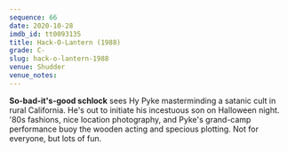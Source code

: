```yaml
---
sequence: 66
date: 2020-10-28
imdb_id: tt0093135
title: Hack-O-Lantern (1988)
grade: C-
slug: hack-o-lantern-1988
venue: Shudder
venue_notes:
---
```


**So-bad-it's-good schlock** sees Hy Pyke masterminding a satanic cult in rural California. He's out to initiate his incestuous son on Halloween night. '80s fashions, nice location photography, and Pyke's grand-camp performance buoy the wooden acting and specious plotting. Not for everyone, but lots of fun.
